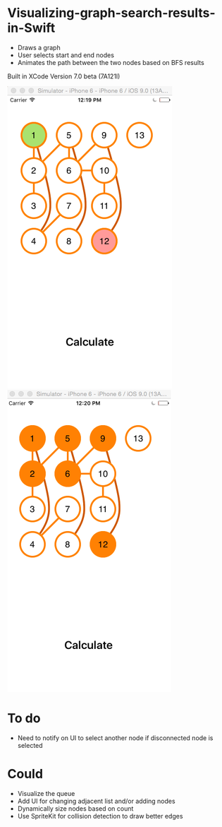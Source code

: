 # Visualizing-graph-search-results-in-Swift
- Draws a graph 
- User selects start and end nodes
- Animates the path between the two nodes based on BFS results

Built in XCode Version 7.0 beta (7A121l)

![alt tag](selectNodes.png "screen shot of start/end nodes")
![alt tag](pathFound.png "screen shot of path found")




# To do 
- Need to notify on UI to select another node if disconnected node is selected

# Could 
- Visualize the queue
- Add UI for changing adjacent list and/or adding nodes
- Dynamically size nodes based on count
- Use SpriteKit for collision detection to draw better edges


